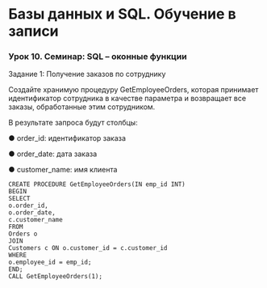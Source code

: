 # Базы данных и SQL. Обучение в записи
### Урок 10. Семинар: SQL – оконные функции


Задание 1: Получение заказов по сотруднику

Создайте хранимую процедуру GetEmployeeOrders, которая принимает
идентификатор сотрудника в качестве параметра и возвращает все заказы,
обработанные этим сотрудником.

В результате запроса будут столбцы:

● order_id: идентификатор заказа

● order_date: дата заказа


● customer_name: имя клиента
```
CREATE PROCEDURE GetEmployeeOrders(IN emp_id INT)
BEGIN
SELECT
o.order_id,
o.order_date,
c.customer_name
FROM
Orders o
JOIN
Customers c ON o.customer_id = c.customer_id
WHERE
o.employee_id = emp_id;
END;
CALL GetEmployeeOrders(1);
```
